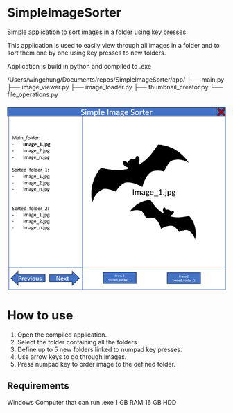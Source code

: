 # SimpleImageSorter
Simple application to sort images in a folder using key presses

This application is used to easily view through all images in a folder and to sort them one by one using key presses to new folders.

Application is build in python and compiled to .exe

/Users/wingchung/Documents/repos/SimpleImageSorter/app/
    ├── main.py
    ├── image_viewer.py
    ├── image_loader.py
    ├── thumbnail_creator.py
    └── file_operations.py

![Example Gui](./readme/example_app.png)


# How to use
1. Open the compiled application.
2. Select the folder containing all the folders
3. Define up to 5 new folders linked to numpad key presses.
4. Use arrow keys to go through images.
5. Press numpad key to order image to the defined folder.


## Requirements
Windows Computer that can run .exe
1 GB RAM
16 GB HDD



